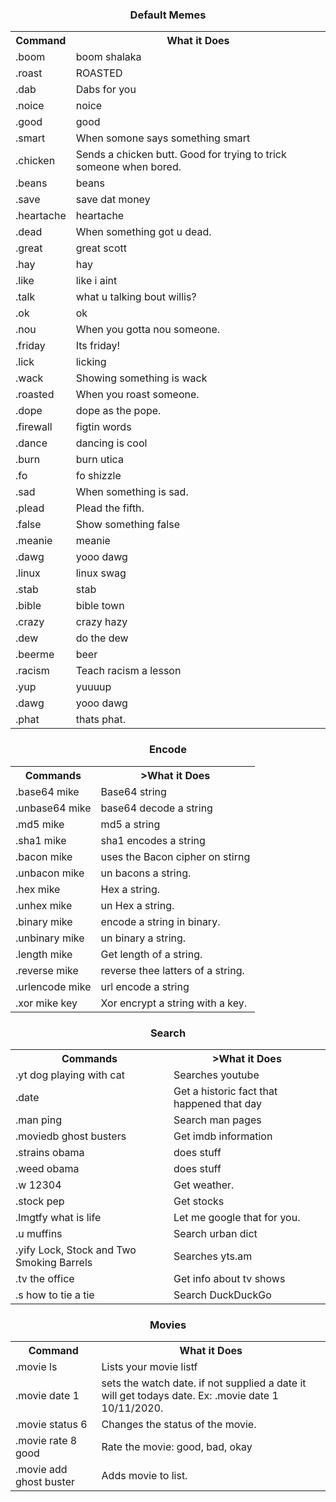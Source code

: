 ### <center>Default Memes</center>
<table>
  <tr>
    <th>Command</th>
    <th>What it Does</th>
  </tr>
  <tr>
    <td>.boom</td>
    <td>boom shalaka</td>
  </tr>
  <tr>
    <td>.roast</td>
    <td>ROASTED</td>
  </tr>
  <tr>
    <td>.dab</td>
    <td>Dabs for you</td>
  </tr>
  <tr>
    <td>.noice</td>
    <td>noice</td>
  </tr>
  <tr>
    <td>.good</td>
    <td>good</td>
  </tr>
  <tr>
    <td>.smart</td>
    <td>When somone says something smart</td>
  </tr>
  <tr>
    <td>.chicken</td>
    <td>Sends a chicken butt. Good for trying to trick someone when bored.</td>
  </tr>
  <tr>
    <td>.beans</td>
    <td>beans</td>
  </tr>
  <tr>
    <td>.save</td>
    <td>save dat money</td>
  </tr>
  <tr>
    <td>.heartache</td>
    <td>heartache</td>
  </td>
  <tr>
    <td>.dead</td>
    <td>When something got u dead.</td>
  </tr>
  <tr>
    <td>.great</td>
    <td>great scott</td>
  </tr>
  
  <tr>
    <td>.hay</td>
    <td>hay</td>
  </tr>
  <tr>
    <td>.like</td>
    <td>like i aint</td>
  </tr>
  <tr>
    <td>.talk</td>
    <td>what u talking bout willis?</td>
  </tr>
  <tr>
    <td>.ok</td>
    <td>ok</td>
  </tr>
  <tr>
    <td>.nou</td>
    <td>When you gotta nou someone.</td>
  </tr>
  <tr>
    <td>.friday</td>
    <td>Its friday!</td>
  </tr>
  <tr>
    <td>.lick</td>
    <td>licking</td>
  </tr>
  <tr>
    <td>.wack</td>
    <td>Showing something is wack</td>
  </tr>
  <tr>
    <td>.roasted</td>
    <td>When you roast someone.</td>
  </tr>
  <tr>
    <td>.dope</td>
    <td>dope as the pope.</td>
  </tr>
  <tr>
    <td>.firewall</td>
    <td>figtin words</td>
  </tr>
  <tr>
    <td>.dance</td>
    <td>dancing is cool</td>
  </tr>
  <tr>
    <td>.burn</td>
    <td>burn utica</td>
  </tr>
  <tr>
    <td>.fo</td>
    <td>fo shizzle </td>
  </tr>
  <tr>
    <td>.sad</td>
    <td>When something is sad.</td>
  </tr>
  <tr>
    <td>.plead</td>
    <td>Plead the fifth.</td>
  </tr>
  <tr>
    <td>.false</td>
    <td>Show something false</td>
  </tr>
  <tr>
    <td>.meanie</td>
    <td>meanie</td>
  </tr>
  <tr>
    <td>.dawg</td>
    <td>yooo dawg</td>
  </tr>
  <tr>
    <td>.linux</td>
    <td>linux swag</td>
  </tr>
  <tr>
    <td>.stab</td>
    <td>stab</td>
  </tr>
  <tr>
    <td>.bible</td>
    <td>bible town</td>
  </tr>
  <tr>
    <td>.crazy</td>
    <td>crazy hazy</td>
  </tr>
  <tr>
    <td>.dew</td>
    <td>do the dew</td>
  </tr>
  <tr>
    <td>.beerme</td>
    <td>beer</td>
  </tr>
  <tr>
    <td>.racism</td>
    <td>Teach racism a lesson</td>
  </tr>
  <tr>
    <td>.yup</td>
    <td>yuuuup</td>
  </tr>

  <tr>
    <td>.dawg</td>
    <td>yooo dawg</td>
  </tr>
  <tr>
    <td>.phat</td>
    <td>thats phat.</td>
  </tr>
</table>

### <center>Encode</center>
<table>
  <tr>
    <th>Commands</th>
    <th>>What it Does</th>
  </tr>
  <tr>
    <td>.base64 mike</td>
    <td>Base64 string</td>
  </tr>
  <tr>
    <td>.unbase64 mike</td>
    <td>base64 decode a string</td>
  </tr>
  <tr>
    <td>.md5 mike</td>
    <td>md5 a string</td>
  </tr>
  <tr>
    <td>.sha1 mike</td>
    <td>sha1 encodes a string</td>
  </tr>
  <tr>
    <td>.bacon mike</td>
    <td>uses the Bacon cipher on stirng</td>
  </tr>
  <tr>
    <td>.unbacon mike</td>
    <td>un bacons a string.</td>
  </tr>
  <tr>
    <td>.hex mike</td>
    <td>Hex a string.</td>
  </tr>
  <tr>
    <td>.unhex mike</td>
    <td>un Hex a string.</td>
  </tr>
 <tr>
    <td>.binary mike</td>
    <td>encode a string in binary.</td>
  </tr> 
  <tr>
    <td>.unbinary mike</td>
    <td>un binary a string.</td>
  </tr>
  <tr>
    <td>.length mike</td>
    <td>Get length of a string.</td>
  </tr>
  <tr>
    <td>.reverse mike</td>
    <td>reverse thee latters of a string.</td>
  </tr>
  <tr>
    <td>.urlencode mike</td>
    <td>url encode a string</td>
  </tr>
  <tr>
    <td>.xor mike key</td>
    <td>Xor encrypt a string with a key.</td>
  </tr>
</table>

### <center>Search</center>
<table>
  <tr>
    <th>Commands</th>
    <th>>What it Does</th>
  </tr>
  <tr>
    <td>.yt dog playing with cat</td>
    <td>Searches youtube</td>
  </tr>
  <tr>
    <td>.date</td>
    <td>Get a historic fact that happened that day</td>
  </tr>
  <tr>
    <td>.man ping</td>
    <td>Search man pages</td>
  </tr>
  <tr>
    <td>.moviedb ghost busters</td>
    <td>Get imdb information</td>
  </tr>
  <tr>
    <td>.strains obama</td>
    <td>does stuff</td>
  </tr>
  <tr>
    <td>.weed obama</td>
    <td>does stuff</td>
  </tr>
  <tr>
    <td>.w 12304</td>
    <td>Get weather.</td>
  </tr>
  <tr>
    <td>.stock pep</td>
    <td>Get stocks</td>
  </tr>
  
  <tr>
    <td>.lmgtfy what is life</td>
    <td>Let me google that for you. </td>
  </tr>
  <tr>
    <td>.u muffins</td>
    <td>Search urban dict</td>
  </tr>
  <tr>
    <td>.yify Lock, Stock and Two Smoking Barrels</td>
    <td>Searches yts.am</td>
  </tr>
   <tr>
    <td>.tv the office</td>
    <td>Get info about tv shows</td>
  </tr>
  <tr>
    <td>.s how to tie a tie</td>
    <td>Search DuckDuckGo</td>
  </tr>
</table>


### <center>Movies</center>
<table>
  <tr>
    <th>Command</th>
    <th>What it Does</th>
  </tr>
  <tr>
    <td>.movie ls</td>
    <td>Lists your movie listf</td>
  </tr>
  <tr>
    <td>.movie date 1</td>
    <td>sets the watch date. if not supplied a date it will get todays date.
      Ex: .movie date 1 10/11/2020.</td>
  </tr>
  <tr>
    <td>.movie status 6</td>
    <td>Changes the status of the movie.</td>
  </tr>
  <tr>
    <td>.movie rate 8 good</td>
    <td>Rate the movie: good, bad, okay</td>
  </tr>
  <tr>
    <td>.movie add ghost buster</td>
    <td>Adds movie to list.</td>
  </tr>
</table>

